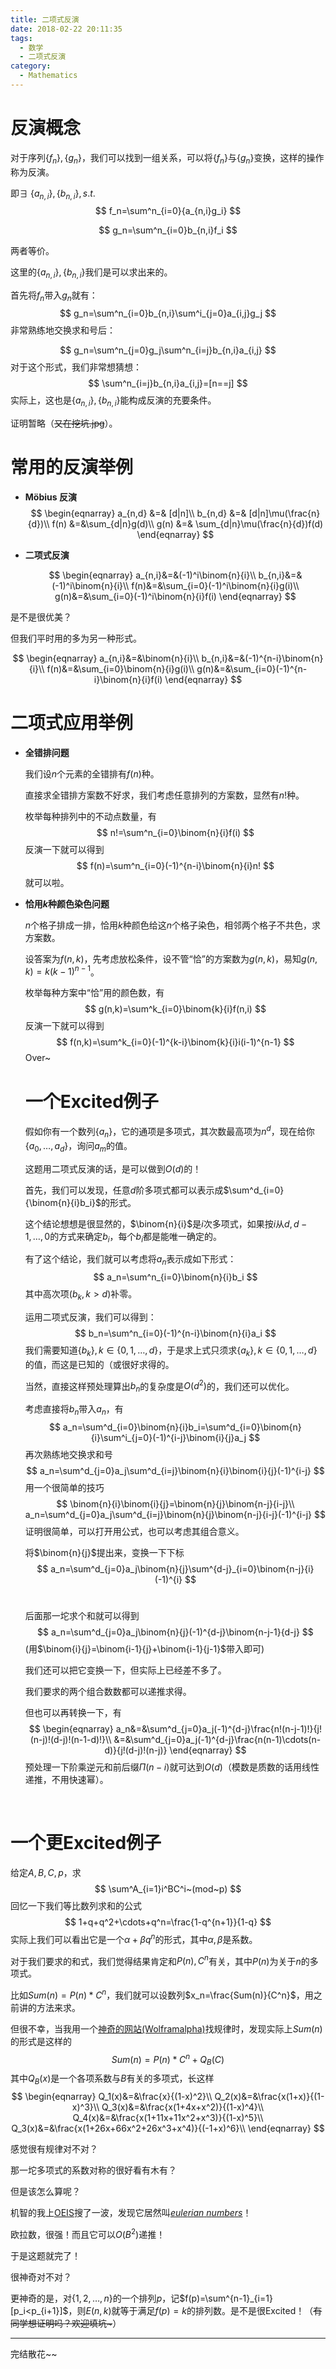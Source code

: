 ```yaml
---
title: 二项式反演
date: 2018-02-22 20:11:35
tags:
  - 数学
  - 二项式反演
category:
  - Mathematics
---
```


# 反演概念

对于序列$\{f_n\},\{g_n\}$，我们可以找到一组关系，可以将$\{f_n\}$与$\{g_n\}$变换，这样的操作称为反演。

即$\exists~\{a_{n,i}\},\{b_{n,i}\},s.t.$
$$
f_n=\sum^n_{i=0}{a_{n,i}g_i}
$$

$$
g_n=\sum^n_{i=0}b_{n,i}f_i
$$

两者等价。

<!--MORE-->

这里的$\{a_{n,i}\},\{b_{n,i}\}$我们是可以求出来的。

首先将$f_n$带入$g_n$就有：
$$
g_n=\sum^n_{i=0}b_{n,i}\sum^i_{j=0}a_{i,j}g_j
$$
非常熟练地交换求和号后：


$$
g_n=\sum^n_{j=0}g_j\sum^n_{i=j}b_{n,i}a_{i,j}
$$
对于这个形式，我们非常想猜想：
$$
\sum^n_{i=j}b_{n,i}a_{i,j}=[n==j]
$$
实际上，这也是$\{a_{n,i}\},\{b_{n,i}\}$能构成反演的充要条件。

证明暂略（<del>又在挖坑.jpg</del>）。

# 常用的反演举例

* **Möbius 反演**
  $$
  \begin{eqnarray}
  a_{n,d} &=& [d|n]\\
  b_{n,d} &=& [d|n]\mu(\frac{n}{d})\\
  f(n) &=&\sum_{d|n}g(d)\\
  g(n) &=& \sum_{d|n}\mu(\frac{n}{d})f(d)
  \end{eqnarray}
  $$

* **二项式反演**

  $$
  \begin{eqnarray}
  a_{n,i}&=&(-1)^i\binom{n}{i}\\
  b_{n,i}&=&(-1)^i\binom{n}{i}\\
  f(n)&=&\sum_{i=0}(-1)^i\binom{n}{i}g(i)\\
  g(n)&=&\sum_{i=0}(-1)^i\binom{n}{i}f(i)
  \end{eqnarray}
  $$







是不是很优美？

但我们平时用的多为另一种形式。

$$
\begin{eqnarray}
a_{n,i}&=&\binom{n}{i}\\
b_{n,i}&=&(-1)^{n-i}\binom{n}{i}\\
f(n)&=&\sum_{i=0}\binom{n}{i}g(i)\\
g(n)&=&\sum_{i=0}(-1)^{n-i}\binom{n}{i}f(i)
\end{eqnarray}
$$

# 二项式应用举例

* **全错排问题**

  我们设$n$个元素的全错排有$f(n)$种。

  直接求全错排方案数不好求，我们考虑任意排列的方案数，显然有$n!$种。

  枚举每种排列中的不动点数量，有
  $$
  n!=\sum^n_{i=0}\binom{n}{i}f(i)
  $$
  反演一下就可以得到
  $$
  f(n)=\sum^n_{i=0}(-1)^{n-i}\binom{n}{i}n!
  $$
  就可以啦。

* **恰用$k$种颜色染色问题**

  $n$个格子排成一排，恰用$k$种颜色给这$n$个格子染色，相邻两个格子不共色，求方案数。

  设答案为$f(n,k)$，先考虑放松条件，设不管“恰”的方案数为$g(n,k)$，易知$g(n,k)=k(k-1)^{n-1}$。

  枚举每种方案中“恰”用的颜色数，有
  $$
  g(n,k)=\sum^k_{i=0}\binom{k}{i}f(n,i)
  $$
  反演一下就可以得到
  $$
  f(n,k)=\sum^k_{i=0}(-1)^{k-i}\binom{k}{i}i(i-1)^{n-1}
  $$
  Over~

  # 一个Excited例子

  假如你有一个数列$\{a_n\}$，它的通项是多项式，其次数最高项为$n^d$，现在给你$\{a_0,\ldots,a_d\}$，询问$a_m$的值。

  这题用二项式反演的话，是可以做到$O(d)$的！

  首先，我们可以发现，任意$d$阶多项式都可以表示成$\sum^d_{i=0}{\binom{n}{i}b_i}$的形式。

  这个结论想想是很显然的，$\binom{n}{i}$是$i$次多项式，如果按$i$从$d,d-1,\ldots,0$的方式来确定$b_i$，每个$b_i$都是能唯一确定的。

  有了这个结论，我们就可以考虑将$a_n$表示成如下形式：
  $$
  a_n=\sum^n_{i=0}\binom{n}{i}b_i
  $$
  其中高次项($b_k,k>d$)补零。

  运用二项式反演，我们可以得到：
  $$
  b_n=\sum^n_{i=0}(-1)^{n-i}\binom{n}{i}a_i
  $$
  我们需要知道$\{b_k\},k\in\{0,1,\ldots,d\}$，于是求上式只须求$\{a_k\},k\in\{0,1,\ldots,d\}$的值，而这是已知的（或很好求得的。

  当然，直接这样预处理算出$b_n$的复杂度是$O(d^2)$的，我们还可以优化。

  考虑直接将$b_n$带入$a_n$，有
  $$
  a_n=\sum^d_{i=0}\binom{n}{i}b_i=\sum^d_{i=0}\binom{n}{i}\sum^i_{j=0}(-1)^{i-j}\binom{i}{j}a_j
  $$
  再次熟练地交换求和号
  $$
  a_n=\sum^d_{j=0}a_j\sum^d_{i=j}\binom{n}{i}\binom{i}{j}(-1)^{i-j}
  $$
  用一个很简单的技巧
  $$
  \binom{n}{i}\binom{i}{j}=\binom{n}{j}\binom{n-j}{i-j}\\
  a_n=\sum^d_{j=0}a_j\sum^d_{i=j}\binom{n}{j}\binom{n-j}{i-j}(-1)^{i-j}
  $$
  证明很简单，可以打开用公式，也可以考虑其组合意义。

  将$\binom{n}{j}$提出来，变换一下下标
  $$
  a_n=\sum^d_{j=0}a_j\binom{n}{j}\sum^{d-j}_{i=0}\binom{n-j}{i}(-1)^{i}
  $$
  ​

  后面那一坨求个和就可以得到
  $$
  a_n=\sum^d_{j=0}a_j\binom{n}{j}(-1)^{d-j}\binom{n-j-1}{d-j}
  $$
  (用$\binom{i}{j}=\binom{i-1}{j}+\binom{i-1}{j-1}$带入即可)

  我们还可以把它变换一下，但实际上已经差不多了。

  我们要求的两个组合数数都可以递推求得。

  但也可以再转换一下，有
  $$
  \begin{eqnarray}
  a_n&=&\sum^d_{j=0}a_j(-1)^{d-j}\frac{n!(n-j-1)!}{j!(n-j)!(d-j)!(n-1-d)!}\\
  &=&\sum^d_{j=0}a_j(-1)^{d-j}\frac{n(n-1)\cdots(n-d)}{j!(d-j)!(n-j)}
  \end{eqnarray}
  $$
  预处理一下阶乘逆元和前后缀$\Pi (n-i)$就可达到$O(d)$（模数是质数的话用线性递推，不用快速幂）。

  ​

# 一个更Excited例子

给定$A,B,C,p$，求
$$
\sum^A_{i=1}i^BC^i~(mod~p)
$$
回忆一下我们等比数列求和的公式
$$
1+q+q^2+\cdots+q^n=\frac{1-q^{n+1}}{1-q}
$$
实际上我们可以看出它是一个$\alpha+\beta q^n$的形式，其中$\alpha,\beta$是系数。

对于我们要求的和式，我们觉得结果肯定和$P(n),C^n$有关，其中$P(n)$为关于$n$的多项式。

比如$Sum(n)=P(n)*C^n$，我们就可以设数列$x_n=\frac{Sum(n)}{C^n}$，用之前讲的方法来求。

但很不幸，当我用一个[神奇的网站(Wolframalpha)](https://www.wolframalpha.com/)找规律时，发现实际上$Sum(n)$的形式是这样的
$$
Sum(n)=P(n)*C^n+Q_B(C)
$$
其中$Q_B(x)$是一个各项系数与$B$有关的多项式，长这样
$$
\begin{eqnarray}
Q_1(x)&=&\frac{x}{(1-x)^2}\\
Q_2(x)&=&\frac{x(1+x)}{(1-x)^3}\\
Q_3(x)&=&\frac{x(1+4x+x^2)}{(1-x)^4}\\
Q_4(x)&=&\frac{x(1+11x+11x^2+x^3)}{(1-x)^5}\\
Q_3(x)&=&\frac{x(1+26x+66x^2+26x^3+x^4)}{(-1+x)^6}\\
\end{eqnarray}
$$


感觉很有规律对不对？

那一坨多项式的系数对称的很好看有木有？

但是该怎么算呢？

机智的我上[OEIS](https://oeis.org)搜了一波，发现它居然叫[$eulerian~numbers$](https://oeis.org/A173018)！

欧拉数，很强！而且它可以$O(B^2)$递推！

于是这题就完了！

很神奇对不对？

更神奇的是，对$\{1,2,\ldots,n\}$的一个排列$p$，记$f(p)=\sum^{n-1}_{i=1}[p_i<p_{i+1}]$，则$E(n,k)$就等于满足$f(p)=k$的排列数。是不是很Excited！（<del>有同学想证明吗？欢迎填坑~</del>）

---

完结散花~~

